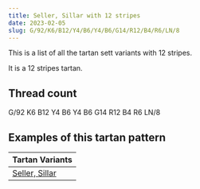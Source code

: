 ```yaml
---
title: Seller, Sillar with 12 stripes
date: 2023-02-05
slug: G/92/K6/B12/Y4/B6/Y4/B6/G14/R12/B4/R6/LN/8
---
```

This is a list of all the tartan sett variants with 12 stripes.

It is a 12 stripes tartan.


## Thread count
G/92 K6 B12 Y4 B6 Y4 B6 G14 R12 B4 R6 LN/8

## Examples of this tartan pattern

| Tartan Variants |
|---------------|
| [Seller, Sillar](/variants/g/92/k6/b12/y4/b6/y4/b6/g14/r12/b4/r6/ln/8-b304080-g008000-k000000-lne0e0e0-rc00000-yf0c000)||

